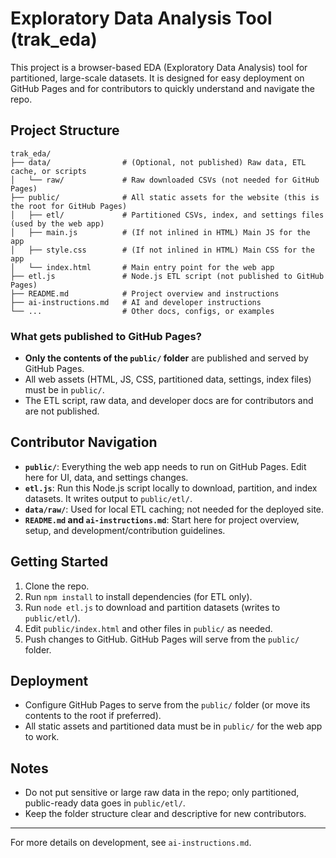 # Exploratory Data Analysis Tool (trak_eda)

This project is a browser-based EDA (Exploratory Data Analysis) tool for partitioned, large-scale datasets. It is designed for easy deployment on GitHub Pages and for contributors to quickly understand and navigate the repo.

## Project Structure

```
trak_eda/
├── data/                # (Optional, not published) Raw data, ETL cache, or scripts
│   └── raw/             # Raw downloaded CSVs (not needed for GitHub Pages)
├── public/              # All static assets for the website (this is the root for GitHub Pages)
│   ├── etl/             # Partitioned CSVs, index, and settings files (used by the web app)
│   ├── main.js          # (If not inlined in HTML) Main JS for the app
│   ├── style.css        # (If not inlined in HTML) Main CSS for the app
│   └── index.html       # Main entry point for the web app
├── etl.js               # Node.js ETL script (not published to GitHub Pages)
├── README.md            # Project overview and instructions
├── ai-instructions.md   # AI and developer instructions
└── ...                  # Other docs, configs, or examples
```

### What gets published to GitHub Pages?
- **Only the contents of the `public/` folder** are published and served by GitHub Pages.
- All web assets (HTML, JS, CSS, partitioned data, settings, index files) must be in `public/`.
- The ETL script, raw data, and developer docs are for contributors and are not published.

## Contributor Navigation
- **`public/`**: Everything the web app needs to run on GitHub Pages. Edit here for UI, data, and settings changes.
- **`etl.js`**: Run this Node.js script locally to download, partition, and index datasets. It writes output to `public/etl/`.
- **`data/raw/`**: Used for local ETL caching; not needed for the deployed site.
- **`README.md` and `ai-instructions.md`**: Start here for project overview, setup, and development/contribution guidelines.

## Getting Started
1. Clone the repo.
2. Run `npm install` to install dependencies (for ETL only).
3. Run `node etl.js` to download and partition datasets (writes to `public/etl/`).
4. Edit `public/index.html` and other files in `public/` as needed.
5. Push changes to GitHub. GitHub Pages will serve from the `public/` folder.

## Deployment
- Configure GitHub Pages to serve from the `public/` folder (or move its contents to the root if preferred).
- All static assets and partitioned data must be in `public/` for the web app to work.

## Notes
- Do not put sensitive or large raw data in the repo; only partitioned, public-ready data goes in `public/etl/`.
- Keep the folder structure clear and descriptive for new contributors.

---

For more details on development, see `ai-instructions.md`.
